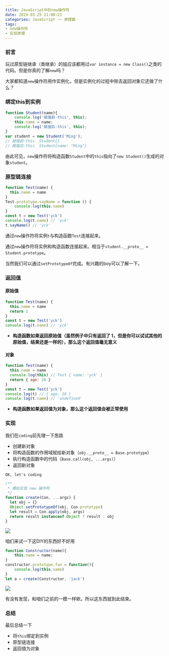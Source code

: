 ```yaml
---
title: JavaScript中的new操作符
date: 2019-03-25 21:00:21
categories: JavaScript —— 原理篇
tags: 
- new操作符
- 实现原理
---
```


### 前言

玩过原型链继承（类继承）的娃应该都用过`var instance = new Class()`之类的代码。但是你真的了解`new`吗？

大家都知道`new`操作符用作实例化，但是实例化的过程中除去返回对象它还做了什么？



### 绑定this到实例

```javascript
function Student(name){
    console.log('赋值前-this', this);
    this.name = name;
    console.log('赋值后-this', this);
}
var student = new Student('Ming');
// 赋值前-this  Student{}
// 赋值后-this  Student{name: "Ming"}
```

由此可见，`new`操作符将构造函数`Student`中的`this`指向了`new Student()`生成的对象`student`。

<!--more-->

### 原型链连接

```javascript
function Test(name) {
  this.name = name
}
Test.prototype.sayName = function () {
    console.log(this.name)
}
const t = new Test('yck')
console.log(t.name) // 'yck'
t.sayName() // 'yck'
```

通过`new`操作符将实例`t`与构造函数`Test`连接起来。

通过`new`操作符将实例和构造函数连接起来。相当于`student.__proto__ = Student.prototype`。



当然我们可以通过`setPrototypeOf`完成。有兴趣的boy可以了解一下。

### 返回值

#### 原始值

```javascript
function Test(name) {
  this.name = name
  return 1
}
const t = new Test('yck')
console.log(t.name) // 'yck'
```

- **构造函数如果返回原始值（虽然例子中只有返回了 1，但是你可以试试其他的原始值，结果还是一样的），那么这个返回值毫无意义**

#### 对象

```javascript
function Test(name) {
  this.name = name
  console.log(this) // Test { name: 'yck' }
  return { age: 26 }
}
const t = new Test('yck')
console.log(t) // { age: 26 }
console.log(t.name) // 'undefined'
```

- **构造函数如果返回值为对象，那么这个返回值会被正常使用**

### 实现

我们在`coding`前先理一下思路

- 创建新对象
- 将构造函数的作用域赋给新对象（`obj.__proto__ = Base.prototype`）
- 执行构造函数中的代码（`Base.call(obj, ...args)`）
- 返回新对象

`OK, let's coding`

```javascript
/**
 * 模拟实现 new 操作符
 */
function create(Con, ...args) {
  let obj = {}
  Object.setPrototypeOf(obj, Con.prototype)
  let result = Con.apply(obj, args)
  return result instanceof Object ? result : obj
}
```

![](https://pic.superbed.cn/item/5c989eb83a213b041714ed22)



咱们来试一下这DIY的东西好不好用

```javascript
function Constructor(name){
	this.name = name;
}
constructor.prototype.fun = function(){
	console.log(this.name)
}
let a = create(Constructor, 'jack')
```

![](https://pic.superbed.cn/item/5c95e71f3a213b0417ef5ccf)

有没有发现，和咱们之前的一模一样欸。所以这东西就到此结束。

### 总结

最后总结一下

- 将`this`绑定到实例
- 原型链连接
- 返回值为对象
